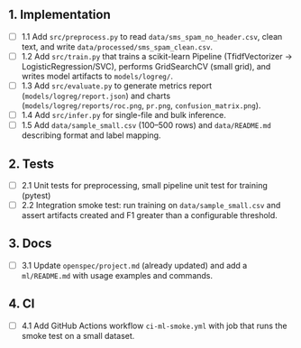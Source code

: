## 1. Implementation
- [ ] 1.1 Add `src/preprocess.py` to read `data/sms_spam_no_header.csv`, clean text, and write `data/processed/sms_spam_clean.csv`.
- [ ] 1.2 Add `src/train.py` that trains a scikit-learn Pipeline (TfidfVectorizer -> LogisticRegression/SVC), performs GridSearchCV (small grid), and writes model artifacts to `models/logreg/`.
- [ ] 1.3 Add `src/evaluate.py` to generate metrics report (`models/logreg/report.json`) and charts (`models/logreg/reports/roc.png`, `pr.png`, `confusion_matrix.png`).
- [ ] 1.4 Add `src/infer.py` for single-file and bulk inference.
- [ ] 1.5 Add `data/sample_small.csv` (100–500 rows) and `data/README.md` describing format and label mapping.

## 2. Tests
- [ ] 2.1 Unit tests for preprocessing, small pipeline unit test for training (pytest)
- [ ] 2.2 Integration smoke test: run training on `data/sample_small.csv` and assert artifacts created and F1 greater than a configurable threshold.

## 3. Docs
- [ ] 3.1 Update `openspec/project.md` (already updated) and add a `ml/README.md` with usage examples and commands.

## 4. CI
- [ ] 4.1 Add GitHub Actions workflow `ci-ml-smoke.yml` with job that runs the smoke test on a small dataset.
